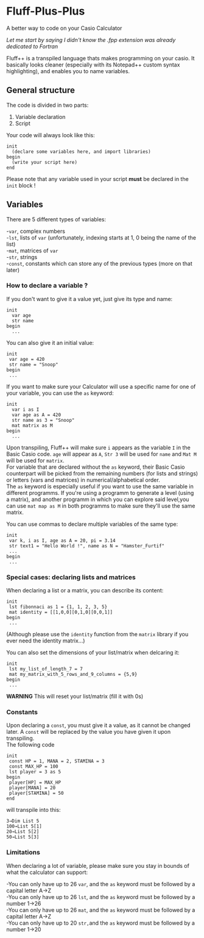 # Fluff-Plus-Plus
A better way to code on your Casio Calculator

*Let me start by saying I didn't know the .fpp extension was already dedicated to Fortran*

Fluff++ is a transpiled language thats makes programming on your casio. It basically looks cleaner (especially with its Notepad++ custom syntax highlighting), and enables you to name variables.

## General structure

The code is divided in two parts: 
1. Variable declaration
2. Script 


Your code will always look like this:  

```
init
  (declare some variables here, and import libraries)
begin
  (write your script here)
end
```

Please note that any variable used in your script **must** be declared in the `init` block !

## Variables

There are 5 different types of variables:

-`var`, complex numbers  
-`lst`, lists of `var` (unfortunately, indexing starts at 1, 0 being the name of the list)  
-`mat`, matrices of `var`  
-`str`, strings  
-`const`, constants which can store any of the previous types (more on that later) 

### How to declare a variable ?

If you don't want to give it a value yet, just give its type and name:

```
init
  var age
  str name
begin
  ...
 ```
 
 You can also give it an initial value:
 
 ```
 init
  var age = 420
  str name = "Snoop"
begin
  ...
```

If you want to make sure your Calculator will use a specific name for one of your variable, you can use the `as` keyword:  
  
  ```
  init
    var i as I
    var age as A = 420
    str name as 3 = "Snoop"
    mat matrix as M
  begin
    ...
  ```
 Upon transpiling, Fluff++ will make sure `i` appears as the variable `I` in the Basic Casio code. `age` will appear as `A`, `Str 3` will be used for `name` and `Mat M` will be used for `matrix`.  
 For variable that are declared without the `as` keyword, their Basic Casio counterpart will be picked from the remaining numbers (for lists and strings) or letters (vars and matrices) in numerical/alphabetical order.  
 The `as` keyword is especially useful if you want to use the same variable in different programms. If you're using a programm to generate a level (using a matrix), and another programm in which you can explore said level,you can use `mat map as M` in both programms to make sure they'll use the same matrix.
 
 You can use commas to declare multiple variables of the same type:  
 
   ```
  init
    var k, i as I, age as A = 20, pi = 3.14
    str text1 = "Hello World !", name as N = "Hamster_Furtif"
    ...
  begin
    ...
  ```
 
 ### Special cases: declaring lists and matrices
 
 When declaring a list or a matrix, you can describe its content:  
 ```
 init
  lst fibonnaci as 1 = {1, 1, 2, 3, 5}
  mat identity = [[1,0,0][0,1,0][0,0,1]]
 begin
  ...
 ```
 
 (Although please use the `identity` function from the `matrix` library if you ever need the identity matrix...)  
   
 You can also set the dimensions of your list/matrix when delcaring it:  
 ```
 init
  lst my_list_of_length_7 = 7
  mat my_matrix_with_5_rows_and_9_columns = {5,9}
begin
  ...
```
**WARNING** This will reset your list/matrix (fill it with 0s)
 
 ### Constants
 
 Upon declaring a `const`, you must give it a value, as it cannot be changed later. A `const` will be replaced by the value you have given it upon transpiling.    
 The following code  
   
 ```
 init
  const HP = 1, MANA = 2, STAMINA = 3
  const MAX_HP = 100
  lst player = 3 as 5
 begin
  player[HP] = MAX_HP
  player[MANA] = 20
  player[STAMINA] = 50
 end
 ```
 will transpile into this:
 ```
 3→Dim List 5
 100→List 5[1]
 20→List 5[2]
 50→List 5[3]
 ```
 
 ### Limitations
 
 When declaring a lot of variable, please make sure you stay in bounds of what the calculator can support:  
   
  -You can only have up to 26 `var`, and the `as` keyword must be followed by a capital letter A→Z  
  -You can only have up to 26 `lst`, and the `as` keyword must be followed by a number 1→26  
  -You can only have up to 26 `mat`, and the `as` keyword must be followed by a capital letter A→Z  
  -You can only have up to 20 `str,`and the `as` keyword must be followed by a number 1→20  
